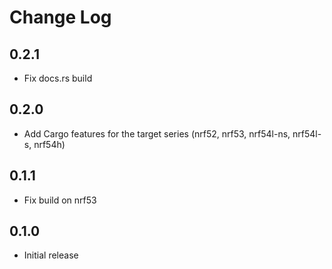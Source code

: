 # Change Log

## 0.2.1

- Fix docs.rs build

## 0.2.0

- Add Cargo features for the target series (nrf52, nrf53, nrf54l-ns, nrf54l-s, nrf54h)

## 0.1.1

- Fix build on nrf53

## 0.1.0

- Initial release
